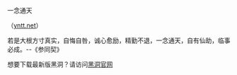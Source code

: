 一念通天

（[yntt.net](https://yntt.net)）

若是大根方寸真实，自悔自咎，诚心愈励，精勤不退，一念通天，自有仙助，临事必成。--《参同契》

想要下载最新版黑洞？请访问[黑洞官网](https://yinian.org.cn)
